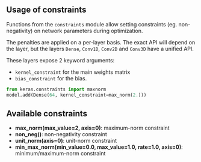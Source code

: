 ## Usage of constraints

Functions from the `constraints` module allow setting constraints (eg. non-negativity) on network parameters during optimization.

The penalties are applied on a per-layer basis. The exact API will depend on the layer, but the layers `Dense`, `Conv1D`, `Conv2D` and `Conv3D` have a unified API.

These layers expose 2 keyword arguments:

- `kernel_constraint` for the main weights matrix
- `bias_constraint` for the bias.


```python
from keras.constraints import maxnorm
model.add(Dense(64, kernel_constraint=max_norm(2.)))
```

## Available constraints

- __max_norm(max_value=2, axis=0)__: maximum-norm constraint
- __non_neg()__: non-negativity constraint
- __unit_norm(axis=0)__: unit-norm constraint
- __min_max_norm(min_value=0.0, max_value=1.0, rate=1.0, axis=0)__:  minimum/maximum-norm constraint
